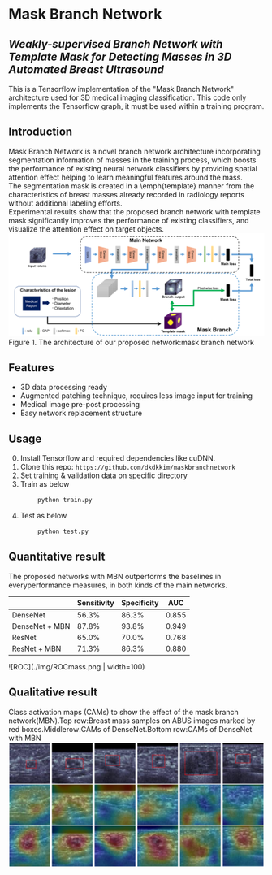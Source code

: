 # Mask Branch Network
## _Weakly-supervised Branch Network with Template Mask for Detecting Masses in 3D Automated Breast Ultrasound_

This is a Tensorflow implementation of the "Mask Branch Network" architecture used for 3D medical imaging classification. This code only implements the Tensorflow graph, it must be used within a training program.

## Introduction
Mask Branch Network is a novel branch network architecture incorporating segmentation information of masses in the training process, which boosts the performance of existing neural network classifiers by providing spatial attention effect helping to learn meaningful features around the mass.   
The segmentation mask is created in a \emph{template} manner from the characteristics of breast masses already recorded in radiology reports without additional labeling efforts.  
Experimental results show that the proposed branch network with template mask significantly improves the performance of existing classifiers, and visualize the attention effect on target objects. 
![workflow](./img/workflowrev.png)
Figure 1. The architecture of our proposed network:mask branch network

## Features
- 3D data processing ready
- Augmented patching technique, requires less image input for training
- Medical image pre-post processing
- Easy network replacement structure

## Usage
0. Install Tensorflow and required dependencies like cuDNN.
1. Clone this repo: `https://github.com/dkdkkim/maskbranchnetwork`
2. Set training & validation data on specific directory
3. Train as below
```sh
        python train.py
```
4. Test as below
```sh
        python test.py
```

## Quantitative result
The proposed networks with MBN outperforms the baselines in everyperformance measures, in both kinds of the main networks.

|  | Sensitivity | Specificity | AUC |
| ------ | ------ | ------ | ------ |
| DenseNet | 56.3% | 86.3% | 0.855 |
| DenseNet + MBN | 87.8% | 93.8% | 0.949 |
| ResNet | 65.0% | 70.0% | 0.768 |
| ResNet + MBN | 71.3% | 86.3% | 0.880 |

![ROC](./img/ROCmass.png | width=100)
## Qualitative result

Class activation maps (CAMs) to show the effect of the mask branch network(MBN).Top row:Breast mass samples on ABUS images marked by red boxes.Middlerow:CAMs of DenseNet.Bottom row:CAMs of DenseNet with MBN
![CAM](./img/cam.png)

